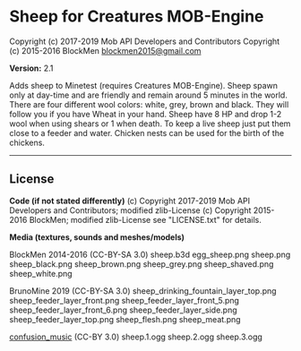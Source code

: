 # Sheep for Creatures MOB-Engine
Copyright (c) 2017-2019 Mob API Developers and Contributors
Copyright (c) 2015-2016 BlockMen <blockmen2015@gmail.com>

**Version:** 2.1

Adds sheep to Minetest (requires Creatures MOB-Engine).
Sheep spawn only at day-time and are friendly and remain around 5 minutes in the world.
There are four different wool colors: white, grey, brown and black. 
They will follow you if you have Wheat in your hand.
Sheep have 8 HP and drop 1-2 wool when using shears or 1 when death.
To keep a live sheep just put them close to a feeder and water.
Chicken nests can be used for the birth of the chickens.

---
## License

**Code (if not stated differently)**
(c) Copyright 2017-2019 Mob API Developers and Contributors; modified zlib-License
(c) Copyright 2015-2016 BlockMen; modified zlib-License
see "LICENSE.txt" for details.

**Media (textures, sounds and meshes/models)**

BlockMen 2014-2016 (CC-BY-SA 3.0)
	sheep.b3d
	egg_sheep.png
	sheep.png
	sheep_black.png
	sheep_brown.png
	sheep_grey.png
	sheep_shaved.png
	sheep_white.png

BrunoMine 2019 (CC-BY-SA 3.0)
	sheep_drinking_fountain_layer_top.png
	sheep_feeder_layer_front.png
	sheep_feeder_layer_front_5.png
	sheep_feeder_layer_front_6.png
	sheep_feeder_layer_side.png
	sheep_feeder_layer_top.png
	sheep_flesh.png
	sheep_meat.png

[confusion_music](https://freesound.org/people/confusion_music) (CC-BY 3.0)
	sheep.1.ogg
	sheep.2.ogg
	sheep.3.ogg

